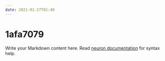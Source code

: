 ```yaml
---
date: 2021-01-27T01:40
---
```


# 1afa7079

Write your Markdown content here. Read [neuron documentation](https://neuron.zettel.page/2011404.html) for syntax help.

